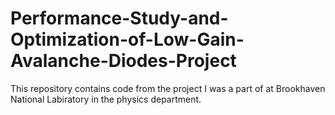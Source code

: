 # Performance-Study-and-Optimization-of-Low-Gain-Avalanche-Diodes-Project
This repository contains code from the project I was a part of at Brookhaven National Labiratory in the physics department. 
